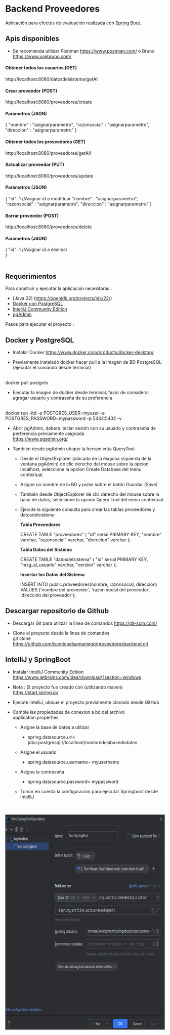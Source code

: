 # Backend Proveedores

Aplicación para efectos de evaluación realizada con [Spring Boot](http://projects.spring.io/spring-boot/).

## Apis disponibles

- Se recomienda utilizar Postman https://www.postman.com/ ó Bruno https://www.usebruno.com/

#### Obtener todos los usuarios (GET)
http://localhost:8080/datosdelsistema/getAll
<br/>
#### Crear proveedor (POST)
http://localhost:8080/proveedores/create
#### Parámetros (JSON)
{ 
    "nombre" : "asignarparametro",
    "razonsocial" : "asignarparametro",
    "direccion" : "asignarparametro"
}
<br/>
#### Obtener todos los proveedores (GET)
http://localhost:8080/proveedores/getAll
<br/>
#### Actualizar proveedor (PUT)
http://localhost:8080/proveedores/update
#### Parámetros (JSON)
{ 
    "id": 1 //Asignar id a modificar
    "nombre" : "asignarparametro",
    "razonsocial" : "asignarparametro",
    "direccion" : "asignarparametro"
}
<br/>
#### Borrar proveedor (POST)
http://localhost:8080/proveedores/delete
#### Parámetros (JSON)
{ 
    "id": 1 //Asignar id a eliminar  
}
<br/>
<br/>
## Requerimientos

Para construir y ejecutar la aplicación necesitarás :

- [Java 22] (https://openjdk.org/projects/jdk/22/)
- [Docker con PostgreSQL](https://hub.docker.com/_/postgres)
- [IntelliJ Community Edition](https://www.jetbrains.com/es-es/idea/)
- [pgAdmin](https://www.pgadmin.org/)

Pasos para ejecutar el proyecto :

## Docker y PostgreSQL

* Instalar Docker
  https://www.docker.com/products/docker-desktop/

* Previamente instalado docker hacer pull a la imagen de BD PostgreSQL (ejecutar el comando desde terminal)
<br/>
  docker pull postgres

* Ejecutar la imagen de docker desde terminal, favor de considerar agregar usuario y contraseña de su preferencia
 <br/>
  docker run -itd -e POSTGRES_USER=myuser -e POSTGRES_PASSWORD=mypassword -p 5432:5432 -v

* Abrir pgAdmin, debera iniciar sesión con su usuario y contraseña de perferencia previamente asignada
  <br/>
  https://www.pgadmin.org/

* También desde pgAdmin  ubique la herramienta QueryTool
    - Desde el ObjectExplorer (ubicado en la esquina izquierda de la ventana pgAdmin) de clic derecho del mouse sobre la opcion localhost, seleccione la opcion Create Database del menu contextual.
    - Asigne un nombre de la BD y pulse sobre el botón Guardar (Save)
    - También desde ObjectExplorer de clic derecho del mouse sobre la base de datos, seleccione la opcion Query Tool del menu contextual.
    - Ejecute la siguiente consulta para crear las tablas proveedores y datosdelsistema
 
      __Tabla Proveedores__
      
        CREATE TABLE "proveedores" (
          "id" serial PRIMARY KEY,
          "nombre" varchar,
          "razonsocial" varchar,
          "direccion" varchar
        );
      
      __Tabla Datos del Sistema__
      
        CREATE TABLE "datosdelsistema" (
        "id" serial PRIMARY KEY,
        "msg_al_usuario" varchar,
        "version" varchar
        );

      __Insertar los Datos del Sistema__
        
        INSERT INTO public.proveedores(nombre, razonsocial, direccion)
	      VALUES ('nombre del proveedor', 'razon social del proveedor', 'dirección del proveedor');
      
## Descargar repositorio de Github
* Descargar Git para utilizar la linea de comandos
  https://git-scm.com/

* Clone el proyecto desde la linea de comandos  
  git clone https://github.com/iscmiguelsamaniego/proveedoresbackend.git

## IntelliJ y SpringBoot

* Instalar IntelliJ Community Edition
  https://www.jetbrains.com/idea/download/?section=windows

* Nota : El proyecto fue creado con (utilizando maven)
  https://start.spring.io/

* Ejecute intelliJ, ubique el proyecto previamente clonado desde GitHub

* Cambie las propiedades de conexion a bd del archivo application.properties
  
  * Asigne la base de datos a utilizar
    - spring.datasource.url= jdbc:postgresql://localhost/nombredelabasededatos
      
  * Asigne el usuario 
    - spring.datasource.username= myusername
      
  * Asigne la contraseña
    - spring.datasource.password= mypassword
   
  * Tomar en cuenta la configuración para ejecutar Springboot desde IntelliJ  
  <br><br>
<img src="https://github.com/iscmiguelsamaniego/proveedoresbackend/blob/main/springbootrunconfigintellij.PNG" width="793" height="680">
<br><br>
  
  
